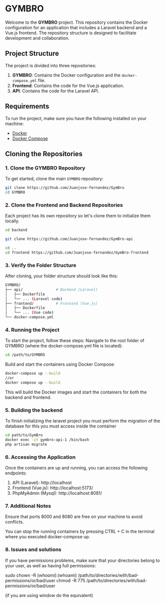 # GYMBRO

Welcome to the **GYMBRO** project. This repository contains the Docker configuration for an application that includes a Laravel backend and a Vue.js frontend. The repository structure is designed to facilitate development and collaboration.

## Project Structure

The project is divided into three repositories:

1. **GYMBRO**: Contains the Docker configuration and the `docker-compose.yml` file.
2. **Frontend**: Contains the code for the Vue.js application.
3. **API**: Contains the code for the Laravel API.

## Requirements

To run the project, make sure you have the following installed on your machine:

- [Docker](https://www.docker.com/get-started)
- [Docker Compose](https://docs.docker.com/compose/install/)

## Cloning the Repositories

### 1. Clone the GYMBRO Repository

To get started, clone the main `GYMBRO` repository:

```bash
git clone https://github.com/Juanjose-fernandez/GymBro
cd GYMBRO
```

### 2. Clone the Frontend and Backend Repositories
Each project has its own repository so let's clone them to initialize them locally.

```bash
cd backend 

git clone https://github.com/Juanjose-fernandez/GymBro-api 

cd ..
cd frontend https://github.com/Juanjose-fernandez/GymBro-frontend 
```
### 3. Verify the Folder Structure
After cloning, your folder structure should look like this:

```bash
GYMBRO/
├── api/               # Backend (Laravel)
│   ├── Dockerfile
│   └── ... (Laravel code)
├── frontend/          # Frontend (Vue.js)
│   ├── Dockerfile
│   └── ... (Vue code)
└── docker-compose.yml
```

### 4. Running the Project
To start the project, follow these steps:
Navigate to the root folder of GYMBRO (where the docker-compose.yml file is located):

```bash
cd /path/to/GYMBRO
```
Build and start the containers using Docker Compose:

```bash
docker-compose up --build
//or
docker compose up --build
```

This will build the Docker images and start the containers for both the backend and frontend.


### 5. Building the backend
To finish initializing the laravel project you must perform the migration of the database for this you must access inside the container
```bash
cd path/to/GymBro
docker exec -it gymbro-api-1 /bin/bash
php artisan migrate
```


### 6. Accessing the Application
Once the containers are up and running, you can access the following endpoints:
1. API (Laravel): http://localhost
2. Frontend (Vue.js): http://localhost:5173/
3. PhpMyAdmin (Mysql): http://localhost:8081/


### 7. Additional Notes

Ensure that ports 8000 and 8080 are free on your machine to avoid conflicts.

You can stop the running containers by pressing CTRL + C in the terminal where you executed docker-compose up.

### 8. Issues and solutions

If you have permissions problems, make sure that your directories belong to your user, as well as having full permissions:

sudo chown -R $(whoami):$(whoami) /path/to/directories/with/bad-permissions/or/bad/user
chmod -R 775 /path/to/directories/with/bad-permissions/or/bad/user

(if you are using window do the equivalent)

